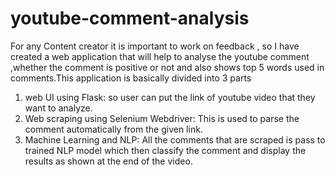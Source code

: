 # youtube-comment-analysis

For any Content creator it is important to work on feedback , so I have created a web application that will help to analyse the youtube comment ,whether the comment is positive or not and also shows top 5 words used in comments.This application is basically divided into 3 parts
1. web UI using Flask:
  so user can put the link of youtube video that they want to analyze.
2. Web scraping using Selenium Webdriver:
  This is used to parse the comment automatically from the given link.
3. Machine Learning and NLP:
  All the comments that are scraped is pass to trained NLP model which then classify the comment and display the results as shown at the end of the video. 
